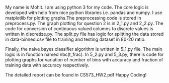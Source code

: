 My name is Mohit. I am using python 3 for my code. The core logic is developed with help from nice python libraries i.e. pandas and numpy. I use matplotlib for plotting graphs.The preprocessing code is stored in preprocess.py. The graph plotting for question 2 is in 2_1.py and 2_2.py. The code for conversion of continuous valued columns to discrete values is written in discretize.py. The split.py file has logic for splitting the data stored in data-binned.csv file to training and testing dataset in 80-20 ratio.

Finally, the naive bayes classifier algorithm is written in 5_1.py file. The main logic is in function named nbc(t_frac). In 5_2.py and 5_3.py, there is code for plotting graphs for variation of number of bins with accuracy and fraction of training data with accuracy respectively.

The detailed report can be found in CS573_HW2.pdf
Happy Coding!